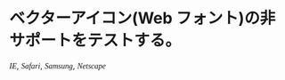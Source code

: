 <script type="application/json" for="page-meta-data">
  {
      "description" : "メディア特性のテストページ",
      "mainJavascriptFilename" : "test-vector-icon-disabled.js"
  }
</script>
<style>
.ico {
    font-family : serif !important;
}
</style>
<p id="logger"></p>

# ベクターアイコン(Web フォント)の非サポートをテストする。

<i class="ico">IE</i>, <i class="ico">Safari</i>, <i class="ico">Samsung</i>, <i class="ico">Netscape</i>
